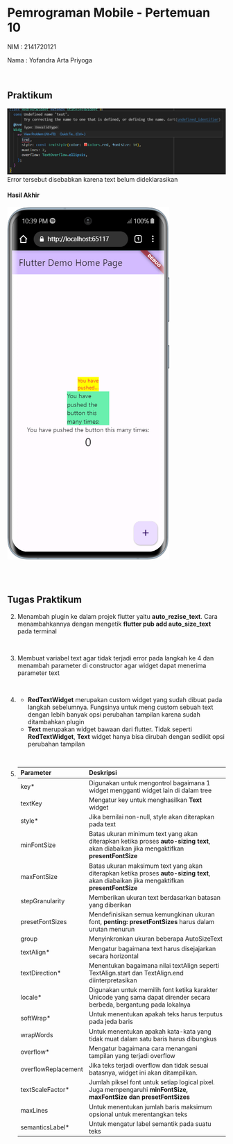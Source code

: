 # Pemrograman Mobile - Pertemuan 10

NIM : 2141720121

Nama : Yofandra Arta Priyoga

<br>

## Praktikum

![image](docs/error.png)
Error tersebut disebabkan karena text belum dideklarasikan

#### Hasil Akhir
![image](docs/mobile.png)

<br>
<br>

## Tugas Praktikum
2. Menambah plugin ke dalam projek flutter yaitu **auto_rezise_text**. Cara menambahkannya dengan mengetik **flutter pub add auto_size_text** pada terminal
<br>

3. Membuat variabel text agar tidak terjadi error pada langkah ke 4 dan menambah parameter di constructor agar widget dapat menerima parameter text
<br>

4. * **RedTextWidget** merupakan custom widget yang sudah dibuat pada langkah sebelumnya. Fungsinya untuk meng custom sebuah text dengan lebih banyak opsi perubahan tampilan karena sudah ditambahkan plugin
    * **Text** merupakan widget bawaan dari flutter. Tidak seperti **RedTextWidget**, **Text** widget hanya bisa dirubah dengan sedikit opsi perubahan tampilan
<br>

5. |Parameter|Deskripsi|
    |-------|-------|
    |key*|Digunakan untuk mengontrol bagaimana 1 widget mengganti widget lain di dalam tree|
    |textKey|Mengatur key untuk menghasilkan **Text** widget|
    |style*|Jika bernilai non-null, style akan diterapkan pada text |
    |minFontSize| Batas ukuran minimum text yang akan diterapkan ketika proses **auto-sizing text**, akan diabaikan jika mengaktifkan **presentFontSize**|
    |maxFontSize| Batas ukuran maksimum text yang akan diterapkan ketika proses **auto-sizing text**, akan diabaikan jika mengaktifkan **presentFontSize**|
    |stepGranularity| Memberikan ukuran text berdasarkan batasan yang diberikan|
    |presetFontSizes| Mendefinisikan semua kemungkinan ukuran font, **penting: presetFontSizes** harus dalam urutan menurun|
    |group| Menyinkronkan ukuran beberapa AutoSizeText|
    |textAlign*|Mengatur bagaimana text harus disejajarkan secara horizontal|
    |textDirection*|Menentukan bagaimana nilai textAlign seperti TextAlign.start dan TextAlign.end diinterpretasikan|
    |locale*| Digunakan untuk memilih font ketika karakter Unicode yang sama dapat dirender secara berbeda, bergantung pada lokalnya|
    |softWrap*|Untuk menentukan apakah teks harus terputus pada jeda baris|
    |wrapWords| Untuk menentukan apakah kata-kata yang tidak muat dalam satu baris harus dibungkus|
    |overflow*| Mengatur bagaimana cara menangani tampilan yang terjadi overflow|
    |overflowReplacement| Jika teks terjadi overflow dan tidak sesuai batasnya, widget ini akan ditampilkan.|
    |textScaleFactor*| Jumlah piksel font untuk setiap logical pixel. Juga mempengaruhi **minFontSize, maxFontSize dan presetFontSizes**|
    |maxLines| Untuk menentukan jumlah baris maksimum opsional untuk merentangkan teks|
    |semanticsLabel*| Untuk mengatur label semantik pada suatu teks|

